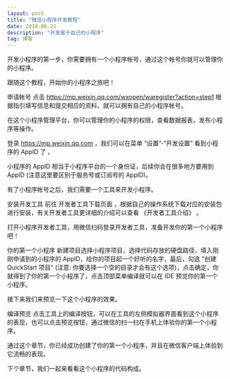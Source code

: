 ```yaml
---
layout: post
title: "微信小程序开发教程"
date: 2018-06-21 
description: "开发属于自己的小程序"
tag: 博客 
---  
```




开发小程序的第一步，你需要拥有一个小程序帐号，通过这个帐号你就可以管理你的小程序。

跟随这个教程，开始你的小程序之旅吧！

申请帐号
点击 https://mp.weixin.qq.com/wxopen/waregister?action=step1 根据指引填写信息和提交相应的资料，就可以拥有自己的小程序帐号。



在这个小程序管理平台，你可以管理你的小程序的权限，查看数据报表，发布小程序等操作。

登录 https://mp.weixin.qq.com ，我们可以在菜单 “设置”-“开发设置” 看到小程序的 AppID 了 。



小程序的 AppID 相当于小程序平台的一个身份证，后续你会在很多地方要用到 AppID (注意这里要区别于服务号或订阅号的 AppID)。

有了小程序帐号之后，我们需要一个工具来开发小程序。

安装开发工具
前往 开发者工具下载页面 ，根据自己的操作系统下载对应的安装包进行安装，有关开发者工具更详细的介绍可以查看 《开发者工具介绍》 。

打开小程序开发者工具，用微信扫码登录开发者工具，准备开发你的第一个小程序吧！

你的第一个小程序
新建项目选择小程序项目，选择代码存放的硬盘路径，填入刚刚申请到的小程序的 AppID，给你的项目起一个好听的名字，最后，勾选 "创建 QuickStart 项目" (注意: 你要选择一个空的目录才会有这个选项)，点击确定，你就得到了你的第一个小程序了，点击顶部菜单编译就可以在 IDE 预览你的第一个小程序。



接下来我们来预览一下这个小程序的效果。

编译预览
点击工具上的编译按钮，可以在工具的左侧模拟器界面看到这个小程序的表现，也可以点击预览按钮，通过微信的扫一扫在手机上体验你的第一个小程序。



通过这个章节，你已经成功创建了你的第一个小程序，并且在微信客户端上体验到它流畅的表现。

下个章节，我们一起来看看这个小程序的代码构成。